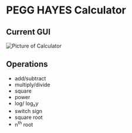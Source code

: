 # PEGG HAYES Calculator
## Current GUI
<img src="https://drive.google.com/file/d/1XUSv9tn9xTvpOL3o4PyOd7G_Bec1p_MA/preview"
     alt="Picture of Calculator"/>
## Operations
* add/subtract
* multiply/divide
* square
* power
* log/ log<sub>x</sub>y
* switch sign
* square root
* n<sup>th</sup> root
